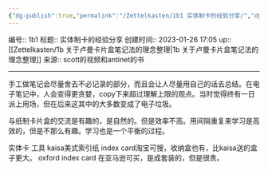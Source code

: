 ```yaml
---
{"dg-publish":true,"permalink":"/Zettelkasten/1b1 实体制卡的经验分享/","dgPassFrontmatter":true}
---
```


编号:: 1b1
标题:: 实体制卡的经验分享
创建时间:: 2023-01-26 17:05
up:: [[Zettelkasten/1b 关于卢曼卡片盒笔记法的理念整理\|1b 关于卢曼卡片盒笔记法的理念整理]]
来源:: scott的视频和antinet的书

---

手工做笔记会尽量舍去不必记录的部分，而且会让人尽量用自己的话去总结。在电子笔记中，人会变得更贪婪，copy下来超过理解上限的观点。当时觉得终有一日派上用场，但在后来这其中的大多数变成了电子垃圾。

与纸制卡片盒的交流是有趣的，是自然的。但是效率不高。用间隔重复来学习是高效的，但是不那么有趣。学习也是一个平衡的过程。

实体卡  工具
kaisa美式索引纸
index card淘宝可搜，收纳盒也有，比kaisa送的盒子更大。
oxford index card 在亚马逊可买，是成套装的，但是很贵。


